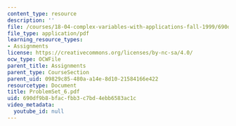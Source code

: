 ```yaml
---
content_type: resource
description: ''
file: /courses/18-04-complex-variables-with-applications-fall-1999/690df9b8bfacfbb3c7bd4ebb6583ac1c_ProblemSet_6.pdf
file_type: application/pdf
learning_resource_types:
- Assignments
license: https://creativecommons.org/licenses/by-nc-sa/4.0/
ocw_type: OCWFile
parent_title: Assignments
parent_type: CourseSection
parent_uid: 09829c85-480a-a14e-8d10-21584166e422
resourcetype: Document
title: ProblemSet_6.pdf
uid: 690df9b8-bfac-fbb3-c7bd-4ebb6583ac1c
video_metadata:
  youtube_id: null
---
```

